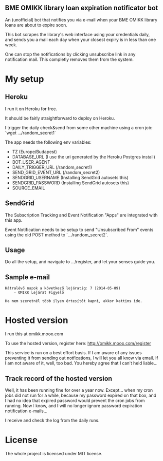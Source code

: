 ﻿BME OMIKK library loan expiration notificator bot
---
An (unofficial) bot that notifies you via e-mail when your BME OMIKK library loans are about to expire soon.

This bot scrapes the library's web interface using your credentials daily, and sends you a mail each day when your closest expiry is in less than one week.

One can stop the notifications by clicking unsubscribe link in any notification mail. This completly removes them from the system.

My setup
===
Heroku
---
I run it on Heroku for free.

It should be fairly straightforward to deploy on Heroku.

I trigger the daily check&send from some other machine using a cron job:
´wget .../random_secret1´

The app needs the following env variables:
 - TZ (Europe/Budapest)
 - DATABASE_URL (I use the uri generated by the Heroku Postgres install)
 - BOT_USER_AGENT
 - DAILY_TRIGGER_URL (/random_secret1)
 - SEND_GRID_EVENT_URL (/random_secret2)
 - SENDGRID_USERNAME (Installing SendGrid autosets this)
 - SENDGRID_PASSWORD (Installing SendGrid autosets this)
 - SOURCE_EMAIL

SendGrid
---
The Subscription Tracking and Event Notification "Apps" are integrated with this app.

Event Notification needs to be setup to send "Unsubscribed From" events using the old POST method to ´.../random_secret2´.

Usage
---
Do all the setup, and navigate to .../register, and let your senses guide you.

Sample e-mail
---
    Hátralévő napok a következő lejáratig: 7 (2014-05-09)
        - OMIKK Lejárat Figyelő

    Ha nem szeretnél több ilyen értesítőt kapni, akkor kattins ide.

Hosted version
===
I run this at omikk.mooo.com

To use the hosted version, register here: http://omikk.mooo.com/register

This service is run on a best effort basis. If I am aware of any issues preventing it from sending out notfications, I will let you all know via email. If I am not aware of it, well, too bad. You hereby agree that I can't held liable...

Track record of the hosted version
---
Well, it has been running fine for over a year now. Except... when my cron jobs did not run for a while, because my password expired on that box, and I had no idea that expired password would prevent the cron jobs from running. Now I know, and I will no longer ignore password expiration notification e-mails...

I receive and check the log from the daily runs.

License
===

The whole project is licensed under MIT license.